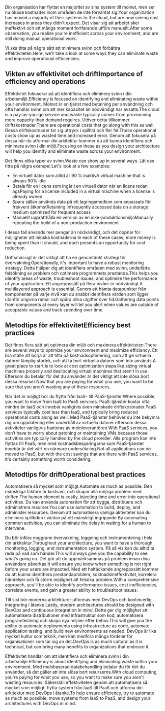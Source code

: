 <span data-ttu-id="03a64-101">Din organisation har flyttat en majoritet av sina system till molnet, men ser nu ökade kostnader inom områden de inte förväntat sig.</span><span class="sxs-lookup"><span data-stu-id="03a64-101">Your organization has moved a majority of their systems to the cloud, but are now seeing cost increases in areas they didn't expect.</span></span> <span data-ttu-id="03a64-102">Det visar sig att arbetet sker ineffektivt och att många moment fortfarande utförs manuellt.</span><span class="sxs-lookup"><span data-stu-id="03a64-102">After some observation, you realize you're inefficient across your environment, and are still doing manual operational work.</span></span> 

<span data-ttu-id="03a64-103">Vi ska titta på några sätt att minimera svinn och förbättra effektiviteten.</span><span class="sxs-lookup"><span data-stu-id="03a64-103">Here, we'll take a look at some ways they can eliminate waste and improve operational efficiencies.</span></span>

## <a name="importance-of-efficiency-and-operations"></a><span data-ttu-id="03a64-104">Vikten av effektivitet och drift</span><span class="sxs-lookup"><span data-stu-id="03a64-104">Importance of efficiency and operations</span></span>

<span data-ttu-id="03a64-105">Effektivitet fokuserar på att identifiera och eliminera svinn i din arbetsmiljö.</span><span class="sxs-lookup"><span data-stu-id="03a64-105">Efficiency is focused on identifying and eliminating waste within your environment.</span></span> <span data-ttu-id="03a64-106">Molnet är en tjänst med betalning per användning och ofta handlar svinn om att mer kapacitet än nödvändigt har avsatts.</span><span class="sxs-lookup"><span data-stu-id="03a64-106">The cloud is a pay-as-you-go service and waste typically comes from provisioning more capacity than demand requires.</span></span> <span data-ttu-id="03a64-107">Utöver detta tillkommer driftskostnader.</span><span class="sxs-lookup"><span data-stu-id="03a64-107">There are operational costs that go along with this as well.</span></span> <span data-ttu-id="03a64-108">Dessa driftskostnader tar sig uttryck i spilltid och fler fel.</span><span class="sxs-lookup"><span data-stu-id="03a64-108">These operational costs show up as wasted time and increased error.</span></span> <span data-ttu-id="03a64-109">Genom att fokusera på dessa när du utformar din arkitektur kommer du att kunna identifiera och minimera svinn i din miljö.</span><span class="sxs-lookup"><span data-stu-id="03a64-109">Focusing on these as you design your architecture will help you identify and eliminate waste across your environment.</span></span>

<span data-ttu-id="03a64-110">Det finns olika typer av svinn.</span><span class="sxs-lookup"><span data-stu-id="03a64-110">Waste can show up in several ways.</span></span> <span data-ttu-id="03a64-111">Låt oss titta på några exempel:</span><span class="sxs-lookup"><span data-stu-id="03a64-111">Let's look at a few examples:</span></span>

* <span data-ttu-id="03a64-112">En virtuell dator som alltid är 90 % inaktiv</span><span class="sxs-lookup"><span data-stu-id="03a64-112">A virtual machine that is always 90% idle</span></span>
* <span data-ttu-id="03a64-113">Betala för en licens som ingår i en virtuell dator när en licens redan ägs</span><span class="sxs-lookup"><span data-stu-id="03a64-113">Paying for a license included in a virtual machine when a license is already owned</span></span>
* <span data-ttu-id="03a64-114">Spara sällan använda data på ett lagringsmedium som anpassats för frekvent åtkomst</span><span class="sxs-lookup"><span data-stu-id="03a64-114">Retaining infrequently accessed data on a storage medium optimized for frequent access</span></span>
* <span data-ttu-id="03a64-115">Manuellt upprätthålla en version av en icke-produktionsmiljö</span><span class="sxs-lookup"><span data-stu-id="03a64-115">Manually repeating the build of a non-production environment</span></span>

<span data-ttu-id="03a64-116">I dessa fall används mer pengar än nödvändigt, och det öppnar för möjligheter att minska kostnaderna.</span><span class="sxs-lookup"><span data-stu-id="03a64-116">In each of these cases, more money is being spent than it should, and each presents an opportunity for cost reduction.</span></span>

<span data-ttu-id="03a64-117">Driftsmässigt är det viktigt att ha en genomtänkt strategi för övervakning.</span><span class="sxs-lookup"><span data-stu-id="03a64-117">Operationally, it's important to have a robust monitoring strategy.</span></span> <span data-ttu-id="03a64-118">Detta hjälper dig att identifiera områden med svinn, underlätta felsökning av problem och optimera programmets prestanda.</span><span class="sxs-lookup"><span data-stu-id="03a64-118">This helps you identify areas of waste, troubleshoot issues, and optimize the performance of your application.</span></span> <span data-ttu-id="03a64-119">Ett angreppssätt på flera nivåer är nödvändigt.</span><span class="sxs-lookup"><span data-stu-id="03a64-119">A multilayered approach is essential.</span></span> <span data-ttu-id="03a64-120">Genom att hämta datapunkter från komponenter på varje nivå kan du snabbt identifiera värden som ligger utanför angivna ramar och spåra olika utgifter över tid.</span><span class="sxs-lookup"><span data-stu-id="03a64-120">Gathering data points from components at every layer will let you alert when values are outside of acceptable values and track spending over time.</span></span>

## <a name="efficiency-best-practices"></a><span data-ttu-id="03a64-121">Metodtips för effektivitet</span><span class="sxs-lookup"><span data-stu-id="03a64-121">Efficiency best practices</span></span>

<span data-ttu-id="03a64-122">Det finns flera sätt att optimera din miljö och maximera effektiviteten.</span><span class="sxs-lookup"><span data-stu-id="03a64-122">There are several ways to optimize your environment and maximize efficiency.</span></span> <span data-ttu-id="03a64-123">Ett bra ställe att börja är att titta på kostnadsoptimering, som att ge virtuella datorer lämplig storlek, och att ta bort virtuella datorer som inte används.</span><span class="sxs-lookup"><span data-stu-id="03a64-123">A great place to start is to look at cost optimization steps like sizing virtual machines properly and deallocating virtual machines that aren't in use.</span></span> <span data-ttu-id="03a64-124">Eftersom du betalar för det du använder är det viktigt att inte slösa bort dessa resurser.</span><span class="sxs-lookup"><span data-stu-id="03a64-124">Now that you are paying for what you use, you want to be sure that you aren't wasting any of these resources.</span></span>

<span data-ttu-id="03a64-125">När det är möjligt bör du flytta från IaaS- till PaaS-tjänster.</span><span class="sxs-lookup"><span data-stu-id="03a64-125">Where possible, you want to move from IaaS to PaaS services.</span></span> <span data-ttu-id="03a64-126">PaaS-tjänster kostar ofta mindre än IaaS och innebär vanligtvis även minskade driftskostnader.</span><span class="sxs-lookup"><span data-stu-id="03a64-126">PaaS services typically cost less than IaaS, and typically bring reduced operational costs along as well.</span></span> <span data-ttu-id="03a64-127">Med PaaS-tjänster behöver du inte bekymra dig om uppdatering eller underhåll av virtuella datorer eftersom dessa aktiviteter vanligtvis hanteras av molnleverantören.</span><span class="sxs-lookup"><span data-stu-id="03a64-127">With PaaS services, you don’t have to worry about patching or maintaining VMs because those activities are typically handled by the cloud provider.</span></span> <span data-ttu-id="03a64-128">Alla program kan inte flyttas till PaaS, men med kostnadsbesparingarna som PaaS-tjänster innebär är det värt en närmare undersökning.</span><span class="sxs-lookup"><span data-stu-id="03a64-128">Not all applications can be moved to PaaS, but with the cost savings that are there with PaaS services, it's certainly something worth considering.</span></span>

## <a name="operational-best-practices"></a><span data-ttu-id="03a64-129">Metodtips för drift</span><span class="sxs-lookup"><span data-stu-id="03a64-129">Operational best practices</span></span>

<span data-ttu-id="03a64-130">Automatisera så mycket som möjligt.</span><span class="sxs-lookup"><span data-stu-id="03a64-130">Automate as much as possible.</span></span> <span data-ttu-id="03a64-131">Den mänskliga faktorn är kostsam, och skapar alla möjliga problem med driften.</span><span class="sxs-lookup"><span data-stu-id="03a64-131">The human element is costly, injecting time and error into operational activities.</span></span> <span data-ttu-id="03a64-132">Du kan använda automation för att bygga, distribuera och administrera resurser.</span><span class="sxs-lookup"><span data-stu-id="03a64-132">You can use automation to build, deploy, and administer resources.</span></span> <span data-ttu-id="03a64-133">Genom att automatisera vanliga aktiviteter kan du eliminera spilltiden i väntan på ett mänskligt ingripande.</span><span class="sxs-lookup"><span data-stu-id="03a64-133">By automating common activities, you can eliminate the delay in waiting for a human to intervene.</span></span>

<span data-ttu-id="03a64-134">Du bör införa noggrann övervakning, loggning och instrumentering i hela din arkitektur.</span><span class="sxs-lookup"><span data-stu-id="03a64-134">Throughout your architecture, you want to have a thorough monitoring, logging, and instrumentation system.</span></span> <span data-ttu-id="03a64-135">På så vis kan du alltid ta reda på vad som händer.</span><span class="sxs-lookup"><span data-stu-id="03a64-135">This will always give you the capability to see what’s going on.</span></span> <span data-ttu-id="03a64-136">Det gör att du uppmärksammas på problem innan dina användare påverkas.</span><span class="sxs-lookup"><span data-stu-id="03a64-136">It will ensure you know when something is not right before your users are impacted.</span></span> <span data-ttu-id="03a64-137">Med ett heltäckande angreppssätt kommer du att kunna identifiera prestandaproblem, kostnadsineffektivitet, korrelera händelser och få större möjlighet att felsöka problem.</span><span class="sxs-lookup"><span data-stu-id="03a64-137">With a comprehensive approach, you'll be able to identify performance issues, cost inefficiencies, correlate events, and gain a greater ability to troubleshoot issues.</span></span>

<span data-ttu-id="03a64-138">Till sist bör moderna arkitekturer utformas med DevOps och kontinuerlig integrering i åtanke.</span><span class="sxs-lookup"><span data-stu-id="03a64-138">Lastly, modern architectures should be designed with DevOps and continuous integration in mind.</span></span> <span data-ttu-id="03a64-139">Detta ger dig möjlighet att automatisera distributioner med infrastruktur som kod, automatisera programtestning och skapa nya miljöer efter behov.</span><span class="sxs-lookup"><span data-stu-id="03a64-139">This will give you the ability to automate deployments using infrastructure as code, automate application testing, and build new environments as needed.</span></span> <span data-ttu-id="03a64-140">DevOps är lika mycket kultur som teknik, men kan medföra många fördelar för organisationer som tar sig an det.</span><span class="sxs-lookup"><span data-stu-id="03a64-140">DevOps is as much cultural as it is technical, but can bring many benefits to organizations that embrace it.</span></span>

<span data-ttu-id="03a64-141">Effektivitet handlar om att identifiera och eliminera svinn i din arbetsmiljö.</span><span class="sxs-lookup"><span data-stu-id="03a64-141">Efficiency is about identifying and eliminating waste within your environment.</span></span> <span data-ttu-id="03a64-142">Med molnbaserad databehandling betalar du för det du använder, så det gäller att inte slösa bort resurserna.</span><span class="sxs-lookup"><span data-stu-id="03a64-142">With cloud computing, you're paying for what you use, so you want to make sure you aren't wasting resources.</span></span> <span data-ttu-id="03a64-143">Säkerställ effektiviteten genom att automatisera så mycket som möjligt, flytta system från IaaS till PaaS och utforma din arkitektur med DevOps i åtanke.</span><span class="sxs-lookup"><span data-stu-id="03a64-143">To help ensure efficiency, try to automate as much as possible, move systems from IaaS to PaaS, and design your architectures with DevOps in mind.</span></span>